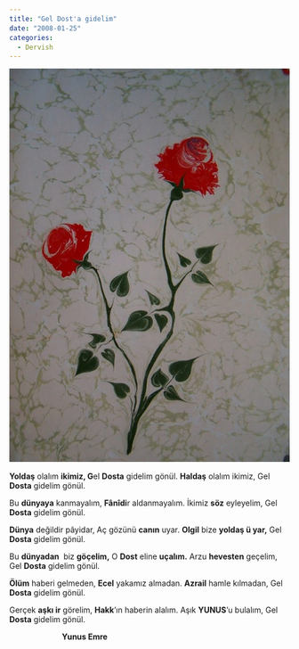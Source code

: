 ```yaml
---
title: "Gel Dost'a gidelim"
date: "2008-01-25"
categories: 
  - Dervish
---
```


**[![ebru_sanat_le_yaplm_krmz_gl.jpg](../uploads/2008/01/ebru_sanat_le_yaplm_krmz_gl.jpg)](../uploads/2008/01/ebru_sanat_le_yaplm_krmz_gl.jpg "ebru_sanat_le_yaplm_krmz_gl.jpg")**

**Yoldaş** olalım **ikimiz, G**el **Dosta** gidelim gönül. **Haldaş** olalım ikimiz, Gel **Dosta** gidelim gönül.

Bu **dünyaya** kanmayalım, **Fânîdi**r aldanmayalım. İkimiz **söz** eyleyelim, Gel **Dosta** gidelim gönül.

**Dünya** değildir pâyidar, Aç gözünü **canın** uyar. **Olgil** bize **yoldaş ü yar,** Gel **Dosta** gidelim gönül.

Bu **dünyadan**  biz **göçelim,** O **Dost** eline **uçalım.** Arzu **hevesten** geçelim, Gel **Dosta** gidelim gönül.

**Ölüm** haberi gelmeden, **Ecel** yakamız almadan. **Azrail** hamle kılmadan, Gel **Dosta** gidelim gönül.

Gerçek **aşkı ir** görelim, **Hakk**’ın haberin alalım. Aşık **YUNUS**’u bulalım, Gel **Dosta** gidelim gönül.

                        **Yunus Emre**
